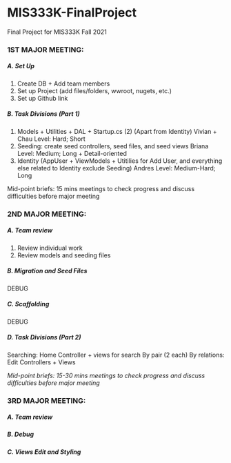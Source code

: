 # MIS333K-FinalProject
Final Project for MIS333K Fall 2021

### 1ST MAJOR MEETING: 

##### A. Set Up
1. Create DB + Add team members 
2. Set up Project (add files/folders, wwroot, nugets, etc.)
3. Set up Github link
##### B. Task Divisions (Part 1) 
1. Models + Utilities + DAL + Startup.cs (2) (Apart from Identity) Vivian + Chau 
Level: Hard; Short 
2. Seeding: create seed controllers, seed files, and seed views Briana 
Level: Medium; Long + Detail-oriented 
3. Identity (AppUser + ViewModels + Utitilies for Add User, and everything else related to Identity exclude Seeding) Andres 
Level: Medium-Hard; Long
	
	
Mid-point briefs: 15 mins meetings to check progress and discuss difficulties before major meeting

### 2ND MAJOR MEETING: 

##### A. Team review
1. Review individual work 
2. Review models and seeding files 
##### B. Migration and Seed Files 
DEBUG
##### C. Scaffolding 
DEBUG 
##### D. Task Divisions (Part 2) 
Searching: Home Controller + views for search
By pair (2 each) 
By relations: Edit Controllers + Views
	
*Mid-point briefs: 15-30 mins meetings to check progress and discuss difficulties before major meeting*

### 3RD MAJOR MEETING: 

##### A. Team review 
##### B. Debug 
##### C. Views Edit and Styling 
